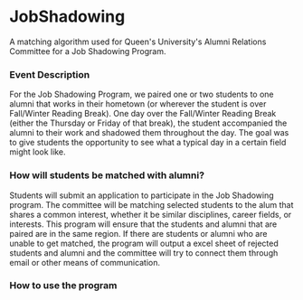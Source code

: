 # JobShadowing
A matching algorithm used for Queen's University's Alumni Relations Committee for a Job Shadowing Program.

### Event Description
For the Job Shadowing Program, we paired one or two students to one alumni that works in their hometown (or wherever the student is over Fall/Winter Reading Break). One day over the Fall/Winter Reading Break (either the Thursday or Friday of that break), the student accompanied the alumni to their work and shadowed them throughout the day. The goal was to give students the opportunity to see what a typical day in a certain field might look like. 

### How will students be matched with alumni?
Students will submit an application to participate in the Job Shadowing program. The committee will be matching selected students to the alum that shares a common interest, whether it be similar disciplines, career fields, or interests. This program will ensure that the students and alumni that are paired are in the same region. If there are students or alumni who are unable to get matched, the program will output a excel sheet of rejected students and alumni and the committee will try to connect them through email or other means of communication. 

### How to use the program
